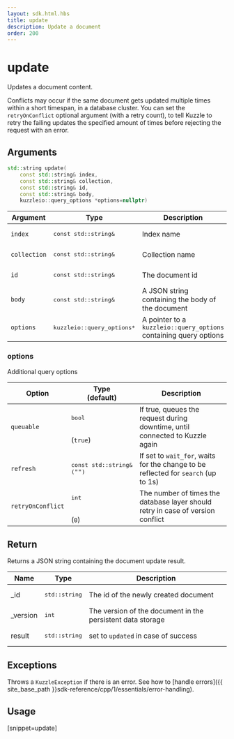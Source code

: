 ```yaml
---
layout: sdk.html.hbs
title: update
description: Update a document
order: 200
---
```


# update

Updates a document content.

Conflicts may occur if the same document gets updated multiple times within a short timespan, in a database cluster.
You can set the `retryOnConflict` optional argument (with a retry count), to tell Kuzzle to retry the failing updates the specified amount of times before rejecting the request with an error.

## Arguments

```cpp
std::string update(
    const std::string& index,
    const std::string& collection,
    const std::string& id,
    const std::string& body,
    kuzzleio::query_options *options=nullptr)
```

| Argument | Type | Description |
| --- | --- | --- |
| `index` | <pre>const std::string&</pre> | Index name |
| `collection` | <pre>const std::string&</pre> | Collection name |
| `id` | <pre>const std::string&</pre> | The document id |
| `body` | <pre>const std::string&</pre> | A JSON string containing the body of the document |
| `options` | <pre>kuzzleio::query_options*</pre> | A pointer to a `kuzzleio::query_options` containing query options |

### options

Additional query options

| Option | Type<br/>(default) | Description |
| ------ | -------------- | ----------- |
| `queuable` | <pre>bool</pre><br/>(`true`) | If true, queues the request during downtime, until connected to Kuzzle again  |
| `refresh` | <pre>const std::string&<br/>(`""`)</pre> | If set to `wait_for`, waits for the change to be reflected for `search` (up to 1s) |
| `retryOnConflict` | <pre>int</pre><br/>(`0`) | The number of times the database layer should retry in case of version conflict |

## Return

Returns a JSON string containing the document update result.

| Name | Type | Description
| --- | --- | ---
| _id | <pre>std::string</pre> | The id of the newly created document
| _version | <pre>int</pre> | The version of the document in the persistent data storage
| result | <pre>std::string</pre> | set to `updated` in case of success

## Exceptions

Throws a `KuzzleException` if there is an error. See how to [handle errors]({{ site_base_path }}sdk-reference/cpp/1/essentials/error-handling).

## Usage

[snippet=update]
